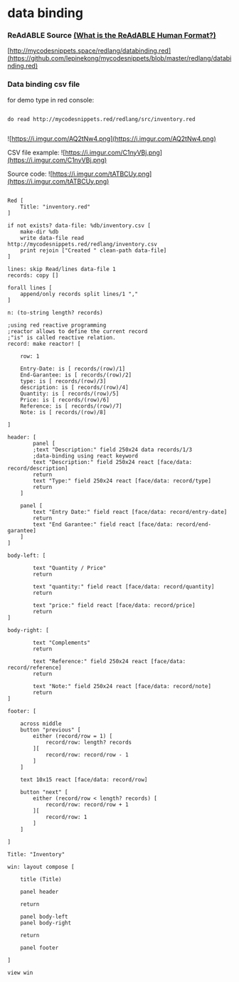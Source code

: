 
# data binding


### ReAdABLE Source [(What is the ReAdABLE Human Format?)](http://readablehumanformat.com)

[http://mycodesnippets.space/redlang/databinding.red](https://github.com/lepinekong/mycodesnippets/blob/master/redlang/databinding.red)


### Data binding csv file

for demo type in red console:


```

do read http://mycodesnippets.red/redlang/src/inventory.red            
        
```


![https://i.imgur.com/AQ2tNw4.png](https://i.imgur.com/AQ2tNw4.png)
                    
CSV file example: 
![https://i.imgur.com/C1nyVBj.png](https://i.imgur.com/C1nyVBj.png)
                    
Source code:
![https://i.imgur.com/tATBCUy.png](https://i.imgur.com/tATBCUy.png)
                    


```

Red [
    Title: "inventory.red"
]

if not exists? data-file: %db/inventory.csv [
    make-dir %db
    write data-file read http://mycodesnippets.red/redlang/inventory.csv
    print rejoin ["Created " clean-path data-file]
]

lines: skip Read/lines data-file 1
records: copy []

forall lines [
    append/only records split lines/1 ","
]

n: (to-string length? records)

;using red reactive programming
;reactor allows to define the current record
;"is" is called reactive relation.
record: make reactor! [

    row: 1

    Entry-Date: is [ records/(row)/1]
    End-Garantee: is [ records/(row)/2]
    type: is [ records/(row)/3]
    description: is [ records/(row)/4]
    Quantity: is [ records/(row)/5]
    Price: is [ records/(row)/6]
    Reference: is [ records/(row)/7]
    Note: is [ records/(row)/8]

]

header: [
        panel [
        ;text "Description:" field 250x24 data records/1/3
        ;data-binding using react keyword
        text "Description:" field 250x24 react [face/data: record/description]
        return
        text "Type:" field 250x24 react [face/data: record/type]
        return        
    ]

    panel [
        text "Entry Date:" field react [face/data: record/entry-date]
        return
        text "End Garantee:" field react [face/data: record/end-garantee]       
    ]  
]

body-left: [

        text "Quantity / Price"
        return

        text "quantity:" field react [face/data: record/quantity]
        return
    
        text "price:" field react [face/data: record/price]
        return    
]

body-right: [

        text "Complements"
        return

        text "Reference:" field 250x24 react [face/data: record/reference]
        return

        text "Note:" field 250x24 react [face/data: record/note]
        return        
]

footer: [

    across middle
    button "previous" [
        either (record/row = 1) [
            record/row: length? records
        ][
            record/row: record/row - 1
        ]
    ]

    text 10x15 react [face/data: record/row] 

    button "next" [
        either (record/row < length? records) [
            record/row: record/row + 1
        ][
            record/row: 1
        ]
    ]
    
]

Title: "Inventory"

win: layout compose [

    title (Title)

    panel header 

    return 

    panel body-left 
    panel body-right

    return

    panel footer
    
]

view win


        
```


